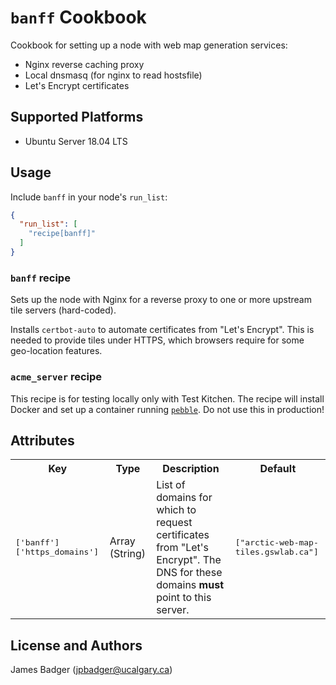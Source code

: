 # `banff` Cookbook

Cookbook for setting up a node with web map generation services:

* Nginx reverse caching proxy
* Local dnsmasq (for nginx to read hostsfile)
* Let's Encrypt certificates

## Supported Platforms

* Ubuntu Server 18.04 LTS

## Usage

Include `banff` in your node's `run_list`:

```json
{
  "run_list": [
    "recipe[banff]"
  ]
}
```

### `banff` recipe

Sets up the node with Nginx for a reverse proxy to one or more upstream tile servers (hard-coded).

Installs `certbot-auto` to automate certificates from "Let's Encrypt". This is needed to provide tiles under HTTPS, which browsers require for some geo-location features.

### `acme_server` recipe

This recipe is for testing locally only with Test Kitchen. The recipe will install Docker and set up a container running [`pebble`][1]. Do not use this in production!

[1]: https://github.com/letsencrypt/pebble

## Attributes

<table>
  <tr>
    <th>Key</th>
    <th>Type</th>
    <th>Description</th>
    <th>Default</th>
  </tr>
  <tr>
    <td><tt>['banff']['https_domains']</tt></td>
    <td>Array (String)</td>
    <td>List of domains for which to request certificates from "Let's Encrypt". The DNS for these domains <strong>must</strong> point to this server.</td>
    <td><tt>["arctic-web-map-tiles.gswlab.ca"]</tt></td>
  </tr>
</table>

## License and Authors

James Badger (jpbadger@ucalgary.ca)
